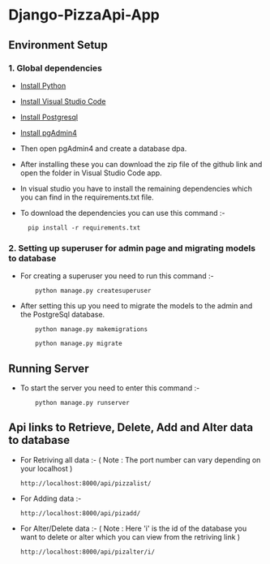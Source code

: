 # Django-PizzaApi-App

## Environment Setup

### 1. Global dependencies

* [Install Python](https://www.python.org/downloads/)
* [Install Visual Studio Code](https://code.visualstudio.com/)
* [Install Postgresql](https://www.postgresql.org/)
* [Install pgAdmin4](https://www.pgadmin.org/download/)

* Then open pgAdmin4 and create a database dpa.
* After installing these you can download the zip file of the github link and open the folder in Visual Studio Code app. 
* In visual studio you have to install the remaining dependencies which you can find in the requirements.txt file.
* To download the dependencies you can use this command :-
    ```
      pip install -r requirements.txt
    ```
### 2. Setting up superuser for admin page and migrating models to database

* For creating a superuser you need to run this command :-
    ```
        python manage.py createsuperuser
    ```
* After setting this up you need to migrate the models to the admin and the PostgreSql database.
    ```
        python manage.py makemigrations
    ```
    ```
        python manage.py migrate
    ```
 
## Running Server

* To start the server you need to enter this command :-
    ```
        python manage.py runserver
    ```
## Api links to Retrieve, Delete, Add and Alter data to database

* For Retriving all data :- ( Note : The port number can vary depending on your localhost )
    ```
    http://localhost:8000/api/pizzalist/
    ```
    
* For Adding data :- 
    ```
    http://localhost:8000/api/pizadd/
    ```
    
* For Alter/Delete data :- ( Note : Here 'i' is the id of the database you want to delete or alter which you can view from the retriving link )
    ```
    http://localhost:8000/api/pizalter/i/
    ```

